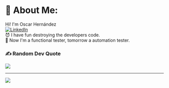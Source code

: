 # 💫 About Me:
Hi! I'm Oscar Hernández
<br>
[![LinkedIn](https://img.shields.io/badge/LinkedIn-%230077B5.svg?logo=linkedin&logoColor=white)](https://www.linkedin.com/in/oscar-antonio-hern%C3%A1ndez-mojica-13b86216a/) 
<br>
😈 I have fun destroying the developers code.
<br>
🌱 Now I'm a functional tester, tomorrow a automation tester.

### ✍️ Random Dev Quote
![](https://quotes-github-readme.vercel.app/api?type=horizontal&theme=dark)

---
[![](https://visitcount.itsvg.in/api?id=Mojicator&icon=9&color=0)](https://visitcount.itsvg.in)
